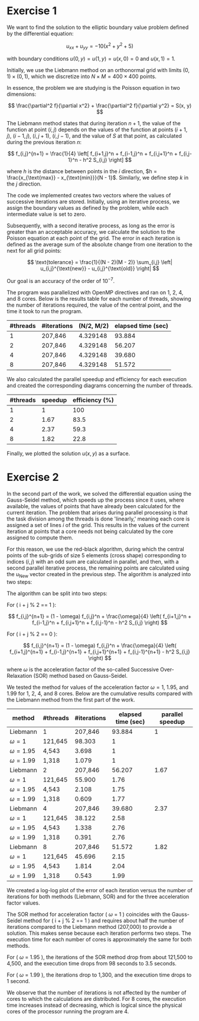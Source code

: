 # Exercise 1

We want to find the solution to the elliptic boundary value problem defined by the differential equation:

$$ u_{xx} + u_{yy} = -10(x^2 + y^2 + 5) $$

with boundary conditions $u(0, y) = u(1, y) = u(x, 0) = 0$ and $u(x, 1) = 1$.

Initially, we use the Liebmann method on an orthonormal grid with limits $(0, 1) \times (0, 1)$, which we discretize into $N \times M = 400 \times 400$ points.

In essence, the problem we are studying is the Poisson equation in two dimensions:

$$ \frac{\partial^2 f}{\partial x^2} + \frac{\partial^2 f}{\partial y^2} = S(x, y) $$

The Liebmann method states that during iteration $n + 1$, the value of the function at point $(i, j)$ depends on the values of the function at points $(i + 1, j)$, $(i - 1, j)$, $(i, j + 1)$, $(i, j - 1)$, and the value of $S$ at that point, as calculated during the previous iteration $n$:

$$ f_{i,j}^{n+1} = \frac{1}{4} \left[ f_{i+1,j}^n + f_{i-1,j}^n + f_{i,j+1}^n + f_{i,j-1}^n - h^2 S_{i,j} \right] $$

where $h$ is the distance between points in the $i$ direction, $h = \frac{x_{\text{max}} - x_{\text{min}}}{N - 1}$. Similarly, we define step $k$ in the $j$ direction.

The code we implemented creates two vectors where the values of successive iterations are stored. Initially, using an iterative process, we assign the boundary values as defined by the problem, while each intermediate value is set to zero.

Subsequently, with a second iterative process, as long as the error is greater than an acceptable accuracy, we calculate the solution to the Poisson equation at each point of the grid. The error in each iteration is defined as the average sum of the absolute change from one iteration to the next for all grid points:

$$ \text{tolerance} = \frac{1}{(N - 2)(M - 2)} \sum_{i,j} \left| u_{i,j}^{\text{new}} - u_{i,j}^{\text{old}} \right| $$

Our goal is an accuracy of the order of $10^{-7}$.

The program was parallelized with OpenMP directives and ran on 1, 2, 4, and 8 cores. Below is the results table for each number of threads, showing the number of iterations required, the value of the central point, and the time it took to run the program.

| #threads | #iterations | (N/2, M/2) | elapsed time (sec) |
|----------|-------------|------------|--------------------|
| 1        | 207,846     | 4.329148   | 93.884             |
| 2        | 207,846     | 4.329148   | 56.207             |
| 4        | 207,846     | 4.329148   | 39.680             |
| 8        | 207,846     | 4.329148   | 51.572             |

We also calculated the parallel speedup and efficiency for each execution and created the corresponding diagrams concerning the number of threads.

| #threads | speedup | efficiency (%) |
|----------|---------|----------------|
| 1        | 1       | 100            |
| 2        | 1.67    | 83.5           |
| 4        | 2.37    | 59.3           |
| 8        | 1.82    | 22.8           |

Finally, we plotted the solution $u(x, y)$ as a surface.

# Exercise 2

In the second part of the work, we solved the differential equation using the Gauss-Seidel method, which speeds up the process since it uses, where available, the values of points that have already been calculated for the current iteration. The problem that arises during parallel processing is that the task division among the threads is done 'linearly,' meaning each core is assigned a set of lines $i$ of the grid. This results in the values of the current iteration at points that a core needs not being calculated by the core assigned to compute them.

For this reason, we use the red-black algorithm, during which the central points of the sub-grids of size 5 elements (cross shape) corresponding to indices $(i, j)$ with an odd sum are calculated in parallel, and then, with a second parallel iterative process, the remaining points are calculated using the $u_{\text{New}}$ vector created in the previous step. The algorithm is analyzed into two steps:

The algorithm can be split into two steps:

For \( i + j \% 2 == 1 \):

$$ 
f_{i,j}^{n+1} = (1 - \omega) f_{i,j}^n + \frac{\omega}{4} \left( f_{i+1,j}^n + f_{i-1,j}^n + f_{i,j+1}^n + f_{i,j-1}^n - h^2 S_{i,j} \right) 
$$

For \( i + j \% 2 == 0 \):

$$ 
f_{i,j}^{n+1} = (1 - \omega) f_{i,j}^n + \frac{\omega}{4} \left( f_{i+1,j}^{n+1} + f_{i-1,j}^{n+1} + f_{i,j+1}^{n+1} + f_{i,j-1}^{n+1} - h^2 S_{i,j} \right) 
$$

where $\omega$ is the acceleration factor of the so-called Successive Over-Relaxation (SOR) method based on Gauss-Seidel.

We tested the method for values of the acceleration factor $\omega = 1$, $1.95$, and $1.99$ for 1, 2, 4, and 8 cores. Below are the cumulative results compared with the Liebmann method from the first part of the work.

| method   | #threads | #iterations | elapsed time (sec) | parallel speedup |
|----------|----------|-------------|-------------------|------------------|
| Liebmann | 1        | 207,846     | 93.884            | 1                |
| $\omega = 1$  | 121,645     | 98.303            | 1                |
| $\omega = 1.95$ | 4,543       | 3.698             | 1                |
| $\omega = 1.99$ | 1,318       | 1.079             | 1                |
| Liebmann | 2        | 207,846     | 56.207            | 1.67             |
| $\omega = 1$  | 121,645     | 55.900            | 1.76             |
| $\omega = 1.95$ | 4,543       | 2.108             | 1.75             |
| $\omega = 1.99$ | 1,318       | 0.609             | 1.77             |
| Liebmann | 4        | 207,846     | 39.680            | 2.37             |
| $\omega = 1$  | 121,645     | 38.122            | 2.58             |
| $\omega = 1.95$ | 4,543       | 1.338             | 2.76             |
| $\omega = 1.99$ | 1,318       | 0.391             | 2.76             |
| Liebmann | 8        | 207,846     | 51.572            | 1.82             |
| $\omega = 1$  | 121,645     | 45.696            | 2.15             |
| $\omega = 1.95$ | 4,543       | 1.814             | 2.04             |
| $\omega = 1.99$ | 1,318       | 0.543             | 1.99             |

We created a log-log plot of the error of each iteration versus the number of iterations for both methods (Liebmann, SOR) and for the three acceleration factor values.

The SOR method for acceleration factor \( $\omega$ = 1 \) coincides with the Gauss-Seidel method for \( i + j \% 2 == 1 \) and requires about half the number of iterations compared to the Liebmann method (207,000) to provide a solution. This makes sense because each iteration performs two steps. The execution time for each number of cores is approximately the same for both methods.

For \( $\omega$ = 1.95 \), the iterations of the SOR method drop from about 121,500 to 4,500, and the execution time drops from 98 seconds to 3.5 seconds.

For \( $\omega$ = 1.99 \), the iterations drop to 1,300, and the execution time drops to 1 second.

We observe that the number of iterations is not affected by the number of cores to which the calculations are distributed. For 8 cores, the execution time increases instead of decreasing, which is logical since the physical cores of the processor running the program are 4.
